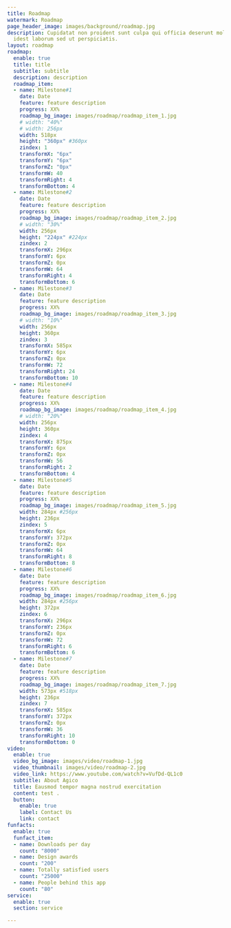 ```yaml
---
title: Roadmap
watermark: Roadmap
page_header_image: images/background/roadmap.jpg
description: Cupidatat non proident sunt culpa qui officia deserunt mollit <br> anim
  idest laborum sed ut perspiciatis.
layout: roadmap
roadmap:
  enable: true
  title: title
  subtitle: subtitle
  description: description
  roadmap_item:
  - name: Milestone#1
    date: Date
    feature: feature description
    progress: XX%
    roadmap_bg_image: images/roadmap/roadmap_item_1.jpg
    # width: "40%"
    # width: 256px
    width: 518px
    height: "360px" #360px
    zindex: 1
    transformX: "6px"
    transformY: "6px"
    transformZ: "0px"
    transformW: 40
    transformRight: 4
    transformBottom: 4
  - name: Milestone#2
    date: Date
    feature: feature description
    progress: XX%
    roadmap_bg_image: images/roadmap/roadmap_item_2.jpg
    # width: "30%"
    width: 256px
    height: "224px" #224px
    zindex: 2
    transformX: 296px
    transformY: 6px
    transformZ: 0px
    transformW: 64
    transformRight: 4
    transformBottom: 6
  - name: Milestone#3
    date: Date
    feature: feature description
    progress: XX%
    roadmap_bg_image: images/roadmap/roadmap_item_3.jpg
    # width: "10%"
    width: 256px
    height: 360px
    zindex: 3
    transformX: 585px
    transformY: 6px
    transformZ: 0px
    transformW: 72
    transformRight: 24
    transformBottom: 10
  - name: Milestone#4
    date: Date
    feature: feature description
    progress: XX%
    roadmap_bg_image: images/roadmap/roadmap_item_4.jpg
    # width: "20%"
    width: 256px
    height: 360px
    zindex: 4
    transformX: 875px
    transformY: 6px
    transformZ: 0px
    transformW: 56
    transformRight: 2
    transformBottom: 4
  - name: Milestone#5
    date: Date
    feature: feature description
    progress: XX%
    roadmap_bg_image: images/roadmap/roadmap_item_5.jpg
    width: 284px #256px
    height: 236px
    zindex: 5
    transformX: 6px
    transformY: 372px
    transformZ: 0px
    transformW: 64
    transformRight: 8
    transformBottom: 8
  - name: Milestone#6
    date: Date
    feature: feature description
    progress: XX%
    roadmap_bg_image: images/roadmap/roadmap_item_6.jpg
    width: 284px #256px
    height: 372px
    zindex: 6
    transformX: 296px
    transformY: 236px
    transformZ: 0px 
    transformW: 72
    transformRight: 6
    transformBottom: 6
  - name: Milestone#7
    date: Date
    feature: feature description
    progress: XX%
    roadmap_bg_image: images/roadmap/roadmap_item_7.jpg
    width: 573px #518px
    height: 236px
    zindex: 7
    transformX: 585px
    transformY: 372px
    transformZ: 0px
    transformW: 36
    transformRight: 10
    transformBottom: 0
video:
  enable: true
  video_bg_image: images/video/roadmap-1.jpg
  video_thumbnail: images/video/roadmap-2.jpg
  video_link: https://www.youtube.com/watch?v=VufDd-QL1c0
  subtitle: About Agico
  title: Eausmod tempor magna nostrud exercitation
  content: test .
  button:
    enable: true
    label: Contact Us
    link: contact
funfacts:
  enable: true
  funfact_item:
  - name: Downloads per day
    count: "8000"
  - name: Design awards
    count: "200"
  - name: Totally satisfied users
    count: "25000"
  - name: People behind this app
    count: "80"
service:
  enable: true
  section: service

---
```

